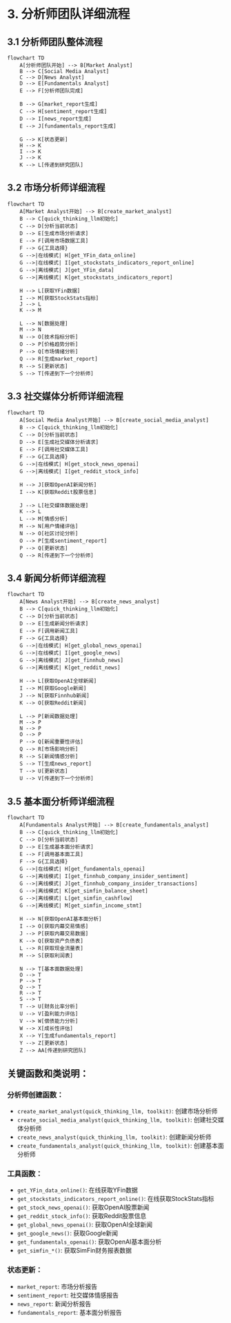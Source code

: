 # 3. 分析师团队详细流程

## 3.1 分析师团队整体流程

```mermaid
flowchart TD
    A[分析师团队开始] --> B[Market Analyst]
    B --> C[Social Media Analyst]
    C --> D[News Analyst]
    D --> E[Fundamentals Analyst]
    E --> F[分析师团队完成]
    
    B --> G[market_report生成]
    C --> H[sentiment_report生成]
    D --> I[news_report生成]
    E --> J[fundamentals_report生成]
    
    G --> K[状态更新]
    H --> K
    I --> K
    J --> K
    K --> L[传递到研究团队]
```

## 3.2 市场分析师详细流程

```mermaid
flowchart TD
    A[Market Analyst开始] --> B[create_market_analyst]
    B --> C[quick_thinking_llm初始化]
    C --> D[分析当前状态]
    D --> E[生成市场分析请求]
    E --> F[调用市场数据工具]
    F --> G{工具选择}
    G -->|在线模式| H[get_YFin_data_online]
    G -->|在线模式| I[get_stockstats_indicators_report_online]
    G -->|离线模式| J[get_YFin_data]
    G -->|离线模式| K[get_stockstats_indicators_report]
    
    H --> L[获取YFin数据]
    I --> M[获取StockStats指标]
    J --> L
    K --> M
    
    L --> N[数据处理]
    M --> N
    N --> O[技术指标分析]
    O --> P[价格趋势分析]
    P --> Q[市场情绪分析]
    Q --> R[生成market_report]
    R --> S[更新状态]
    S --> T[传递到下一个分析师]
```

## 3.3 社交媒体分析师详细流程

```mermaid
flowchart TD
    A[Social Media Analyst开始] --> B[create_social_media_analyst]
    B --> C[quick_thinking_llm初始化]
    C --> D[分析当前状态]
    D --> E[生成社交媒体分析请求]
    E --> F[调用社交媒体工具]
    F --> G{工具选择}
    G -->|在线模式| H[get_stock_news_openai]
    G -->|离线模式| I[get_reddit_stock_info]
    
    H --> J[获取OpenAI新闻分析]
    I --> K[获取Reddit股票信息]
    
    J --> L[社交媒体数据处理]
    K --> L
    L --> M[情感分析]
    M --> N[用户情绪评估]
    N --> O[社区讨论分析]
    O --> P[生成sentiment_report]
    P --> Q[更新状态]
    Q --> R[传递到下一个分析师]
```

## 3.4 新闻分析师详细流程

```mermaid
flowchart TD
    A[News Analyst开始] --> B[create_news_analyst]
    B --> C[quick_thinking_llm初始化]
    C --> D[分析当前状态]
    D --> E[生成新闻分析请求]
    E --> F[调用新闻工具]
    F --> G{工具选择}
    G -->|在线模式| H[get_global_news_openai]
    G -->|在线模式| I[get_google_news]
    G -->|离线模式| J[get_finnhub_news]
    G -->|离线模式| K[get_reddit_news]
    
    H --> L[获取OpenAI全球新闻]
    I --> M[获取Google新闻]
    J --> N[获取Finnhub新闻]
    K --> O[获取Reddit新闻]
    
    L --> P[新闻数据处理]
    M --> P
    N --> P
    O --> P
    P --> Q[新闻重要性评估]
    Q --> R[市场影响分析]
    R --> S[新闻情感分析]
    S --> T[生成news_report]
    T --> U[更新状态]
    U --> V[传递到下一个分析师]
```

## 3.5 基本面分析师详细流程

```mermaid
flowchart TD
    A[Fundamentals Analyst开始] --> B[create_fundamentals_analyst]
    B --> C[quick_thinking_llm初始化]
    C --> D[分析当前状态]
    D --> E[生成基本面分析请求]
    E --> F[调用基本面工具]
    F --> G{工具选择}
    G -->|在线模式| H[get_fundamentals_openai]
    G -->|离线模式| I[get_finnhub_company_insider_sentiment]
    G -->|离线模式| J[get_finnhub_company_insider_transactions]
    G -->|离线模式| K[get_simfin_balance_sheet]
    G -->|离线模式| L[get_simfin_cashflow]
    G -->|离线模式| M[get_simfin_income_stmt]
    
    H --> N[获取OpenAI基本面分析]
    I --> O[获取内幕交易情感]
    J --> P[获取内幕交易数据]
    K --> Q[获取资产负债表]
    L --> R[获取现金流量表]
    M --> S[获取利润表]
    
    N --> T[基本面数据处理]
    O --> T
    P --> T
    Q --> T
    R --> T
    S --> T
    T --> U[财务比率分析]
    U --> V[盈利能力评估]
    V --> W[偿债能力分析]
    W --> X[成长性评估]
    X --> Y[生成fundamentals_report]
    Y --> Z[更新状态]
    Z --> AA[传递到研究团队]
```

## 关键函数和类说明：

### 分析师创建函数：
- `create_market_analyst(quick_thinking_llm, toolkit)`: 创建市场分析师
- `create_social_media_analyst(quick_thinking_llm, toolkit)`: 创建社交媒体分析师
- `create_news_analyst(quick_thinking_llm, toolkit)`: 创建新闻分析师
- `create_fundamentals_analyst(quick_thinking_llm, toolkit)`: 创建基本面分析师

### 工具函数：
- `get_YFin_data_online()`: 在线获取YFin数据
- `get_stockstats_indicators_report_online()`: 在线获取StockStats指标
- `get_stock_news_openai()`: 获取OpenAI股票新闻
- `get_reddit_stock_info()`: 获取Reddit股票信息
- `get_global_news_openai()`: 获取OpenAI全球新闻
- `get_google_news()`: 获取Google新闻
- `get_fundamentals_openai()`: 获取OpenAI基本面分析
- `get_simfin_*()`: 获取SimFin财务报表数据

### 状态更新：
- `market_report`: 市场分析报告
- `sentiment_report`: 社交媒体情感报告
- `news_report`: 新闻分析报告
- `fundamentals_report`: 基本面分析报告 